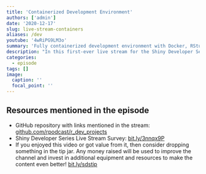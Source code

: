 ```yaml
---
title: 'Containerized Development Environment'
authors: ['admin']
date: '2020-12-17'
slug: live-stream-containers
aliases: /dev
youtube: '4wRiPG9LM3o' 
summary: 'Fully containerized development environment with Docker, RStudio, and VS-Code!'
description: "In this first-ever live stream for the Shiny Developer Series originally broadcasted on December 17th 2020, Eric shares his new R development setup based entirely in Docker containers and integrations with both RStudio and Visual Studio Code."
categories:
  - episode
tags: []
image:
  caption: ''
  focal_point: ''
---
```


## Resources mentioned in the episode

* GitHub repository with links mentioned in the stream: [github.com/rpodcast/r_dev_projects](https://github.com/rpodcast/r_dev_projects)
* Shiny Developer Series Live Stream Survey: [bit.ly/3nnqx9P](https://bit.ly/3nnqx9P)
* If you enjoyed this video or got value from it, then consider dropping something in the tip jar. Any money raised will be used to improve the channel and invest in additional equipment and resources to make the content even better! [bit.ly/sdstip](https://bit.ly/sdstip)

